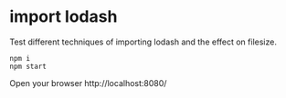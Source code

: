 # import lodash
Test different techniques of importing lodash and the effect on filesize.

```
npm i
npm start
```
Open your browser http://localhost:8080/
